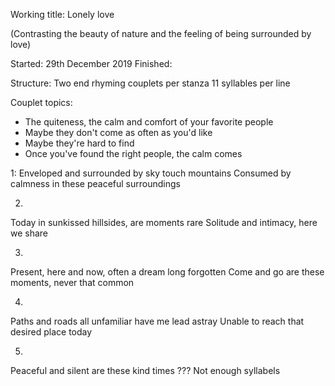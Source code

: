 Working title: Lonely love

(Contrasting the beauty of nature and the feeling of being surrounded by love)

Started: 29th December 2019
Finished:

Structure:
Two end rhyming couplets per stanza
11 syllables per line

Couplet topics:

- The quiteness, the calm and comfort of your favorite people
- Maybe they don't come as often as you'd like
- Maybe they're hard to find
- Once you've found the right people, the calm comes

1:
Enveloped and surrounded by sky touch mountains
Consumed by calmness in these peaceful surroundings

2.
Today in sunkissed hillsides, are moments rare
Solitude and intimacy, here we share

3.
Present, here and now, often a dream long forgotten
Come and go are these moments, never that common

4.
Paths and roads all unfamiliar have me lead astray
Unable to reach that desired place today

5.

Peaceful and silent are these kind times ??? Not enough syllabels
